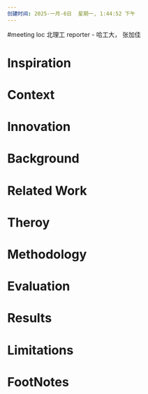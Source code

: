 ```yaml
---
创建时间: 2025-一月-6日  星期一, 1:44:52 下午
---
```

#meeting 
loc 北理工
reporter - 哈工大， 张加佳

# Inspiration


# Context



# Innovation



# Background



# Related Work



# Theroy



# Methodology



# Evaluation



# Results



# Limitations



# FootNotes
